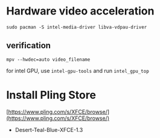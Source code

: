 # Hardware video acceleration

```
sudo pacman -S intel-media-driver libva-vdpau-driver
```

## verification 

```
mpv --hwdec=auto video_filename
```

for intel GPU, use `intel-gpu-tools` and run `intel_gpu_top`

# Install Pling Store

[https://www.pling.com/s/XFCE/browse/](https://www.pling.com/s/XFCE/browse/)

* Desert-Teal-Blue-XFCE-1.3
